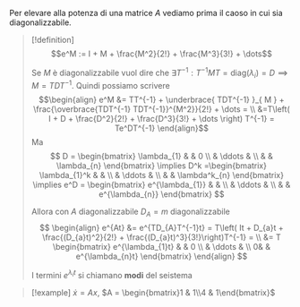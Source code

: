 Per elevare alla potenza di una matrice $A$ vediamo prima il caoso in cui sia diagonalizzabile.

>[!definition]
>$$e^M := I + M + \frac{M^2}{2!} + \frac{M^3}{3!} + \dots$$ 
>
>Se $M$ è diagonalizzabile vuol dire che $\exists T^{-1} : T^{-1}MT = \text{diag}(\lambda _{i})=D \implies M = TDT^{-1}$. Quindi possiamo scrivere
>$$\begin{align}
>e^M &= TT^{-1} + \underbrace{ TDT^{-1} }_{ M } + \frac{\overbrace{TDT^{-1} TDT^{-1}}^{M^2}}{2!} + \dots =  \\
> &=T\left( I + D + \frac{D^2}{2!} + \frac{D^3}{3!} + \dots \right) T^{-1} = Te^DT^{-1}
>\end{align}$$
>Ma
> $$
> D = \begin{bmatrix}
>\lambda_{1} &  & 0 \\
> & \ddots &  \\
> &  &  \lambda_{n}
>\end{bmatrix} \implies D^k =\begin{bmatrix}
>\lambda_{1}^k &  &  \\
> & \ddots &  \\
> &  & \lambda^k_{n}
>\end{bmatrix} \implies e^D = \begin{bmatrix}
>e^{\lambda_{1}} &  &  \\
> & \ddots &  \\
> &  & e^{\lambda_{n}}
>\end{bmatrix}
>$$
>
>Allora con $A$ diagonalizzabile $D_{A} = m$ diagonalizzabile
> $$
>\begin{align}
>e^{At} &= e^{TD_{A}T^{-1}t} = T\left( It + D_{a}t + \frac{(D_{a}t)^2}{2!} + \frac{(D_{a}t)^3}{3!}\right)T^{-1} = \\
>&= T \begin{bmatrix}
>e^{\lambda_{1}t} &  & 0 \\
> & \ddots &  \\
> 0&  & e^{\lambda_{n}t}
>\end{bmatrix}
>\end{align}
>$$
>
>I termini $e^{\lambda_{i}t}$ si chiamano **modi** del seistema


>[!example]
>$\dot{x} = Ax$, $A = \begin{bmatrix}1 & 1\\4 & 1\end{bmatrix}$